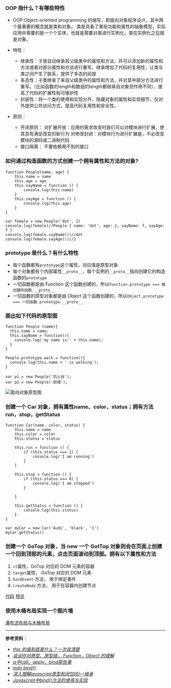 ### OOP 指什么？有哪些特性
- OOP:Object-oriented programming 的缩写，即面向对象程序设计，其中两个最重要的概念就是类和对象。
类是具备了某些功能和属性的抽象模型，实际应用中需要的是一个个实体，也就是需要对类进行实例化，类在实例化之后就是对象。

- 特性：
    - 继承性：子类自动继承其父级类中的属性和方法，并可以添加新的属性和方法或者对部分属性和方法进行重写，继承增加了代码的复用性，让类与类之间产生了联系，提供了多态的前提
    - 多态性：子类继承了来自父级类中的属性和方法，并对其中部分方法进行重写。（比如函数的length和数组的length都继承自对象但作用不同），提高了代码的扩展性和可维护性
    - 封装性：将一个类的使用和实现分开，隐藏对象的属性和实现细节，仅对外提供公共访问方式，提高代码复用性和安全性。

- 原则：
    - 开闭原则：
对扩展开放：应用的需求改变时我们可以对模块进行扩展，使其具有满足改变的新行为
对修改封闭：对模块行为进行扩展是，不必改变模块的源码或二进制代码
    - 接口隔离：
不要依赖用不到的接口

### 如何通过构造函数的方式创建一个拥有属性和方法的对象? 
```
function People(name, age) {
    this.name = name
    this.age = age
    this.sayName = function () {
        console.log(this.name)
    }
    this.sayAge = function () {
        console.log(this.age)
    }
}

var female = new People('dot', 2)
console.log(female)//People { name: 'dot', age: 2, sayName: f, sayAge: f }
console.log(female.sayName())//dot
console.log(female.sayAge())//2
```

### prototype 是什么？有什么特性 
- 每个函数都有`prototype`这个属性，对应值是原型对象
- 每个对象都有个内部属性`__proto__`，每个实例的`__proto__`指向创建它的构造函数的`prototype`
- 一切函数都是由 Function 这个函数创建的，所以`Function.prototype === 被创建的函数.__proto__`
- 一切函数的原型对象都是由 Object 这个函数创建的，所以`Object.prototype === 一切函数.prototype.__proto__`


### 画出如下代码的原型图
```
function People (name){
  this.name = name;
  this.sayName = function(){
    console.log('my name is:' + this.name);
  }
}

People.prototype.walk = function(){
  console.log(this.name + ' is walking');  
}

var p1 = new People('饥人谷');
var p2 = new People('前端');
```

![面向对象原型图](http://upload-images.jianshu.io/upload_images/6851923-0ee36ac8998c1287.png?imageMogr2/auto-orient/strip%7CimageView2/2/w/1240)


### 创建一个 Car 对象，拥有属性name、color、status；拥有方法run，stop，getStatus 
```
function Car(name, color, status) {
    this.name = name
    this.color = color
    this.status = status

    this.run = function () {
        if (this.status === 1) {
            console.log('I am running')
        }
    }

    this.stop = function () {
        if (this.status === 0) {
            console.log('I am stopped')
        }

    }

    this.getStatus = function () {
        console.log(this.status)
    }
}

var myCar = new Car('Audi', 'black', '1')
myCar.getStatus()
```

### 创建一个 GoTop 对象，当 new 一个 GotTop 对象则会在页面上创建一个回到顶部的元素，点击页面滚动到顶部。拥有以下属性和方法

1.  `ct`属性，GoTop 对应的 DOM 元素的容器
2.  `target`属性， GoTop 对应的 DOM 元素
3.  `bindEvent` 方法， 用于绑定事件
4.  `createNode` 方法， 用于在容器内创建节点

[代码](https://github.com/dolbydot/task/blob/master/senior1/goTop.html)
[预览](https://dolbydot.github.io/task/senior1/goTop.html)

### 使用木桶布局实现一个图片墙
[瀑布流布局与木桶布局](https://www.jianshu.com/p/37270bf761f0)

-----
 **参考资料**：
- [*this 的值到底是什么？一次说清楚*](https://zhuanlan.zhihu.com/p/23804247)
- [*谈谈你对原型、原型链、 Function、Object 的理解*](https://zhuanlan.zhihu.com/p/22473059)
- [*js中call、apply、bind那些事*](https://qianlongo.github.io/2016/04/26/js%E4%B8%ADcall%E3%80%81apply%E3%80%81bind%E9%82%A3%E4%BA%9B%E4%BA%8B/#more)
- [*mdn bind()*](https://developer.mozilla.org/zh-CN/docs/Web/JavaScript/Reference/Global_Objects/Function/bind)
- [*深入理解javascript原型和闭包(6)—继承*](http://www.cnblogs.com/wangfupeng1988/p/3979985.html)
- [*Javascript中bind()方法的使用与实现*](https://segmentfault.com/a/1190000002662251)